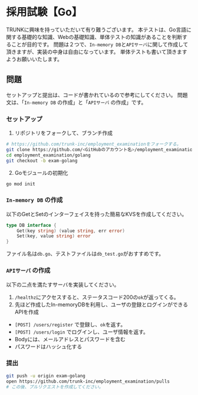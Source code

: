 # 採用試験【Go】

TRUNKに興味を持っていただいて有り難うございます。
本テストは、Go言語に関する基礎的な知識、Webの基礎知識、単体テストの知識があることを判断することが目的です。
問題は２つで、`In-memory DB`と`APIサーバ`に関して作成して頂きますが、実装の中身は自由になっています。
単体テストも書いて頂きますようお願いいたします。


## 問題

セットアップと提出は、コードが書かれているので参考にしてください。
問題文は、「`In-memory DB` の作成」と「`APIサーバ` の作成」です。

### セットアップ

1. リポジトリをフォークして、ブランチ作成
```bash
# https://github.com/trunk-inc/employment_examinationをフォークする。
git clone https://github.com/<GitHubのアカウント名>/employment_examination
cd employment_examination/golang
git checkout -b exam-golang
```

2. Goモジュールの初期化
```bash
go mod init
```

### `In-memory DB` の作成

以下のGetとSetのインターフェイスを持った簡易なKVSを作成してください。
```go
type DB interface {
	Get(key string) (value string, err error)
	Set(key, value string) error
}
```

ファイル名は`db.go`、テストファイルは`db_test.go`がおすすめです。

### `APIサーバ` の作成

以下の二点を満たすサーバを実装してください。
1. `/healthz`にアクセスすると、ステータスコード200の`ok`が返ってくる。
2. 先ほど作成したIn-memoryDBを利用し、ユーザの登録とログインができるAPIを作成
* `[POST] /users/register` で登録し、`ok`を返す。
* `[POST] /users/login` でログインし、ユーザ情報を返す。
* Bodyには、メールアドレスとパスワードを含む
* パスワードはハッシュ化する

### 提出

```bash
git push -u origin exam-golang
open https://github.com/trunk-inc/employment_examination/pulls
# この後、プルリクエストを作成してください。
```
